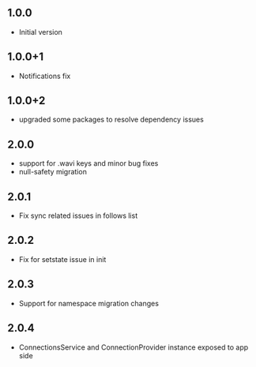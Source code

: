 ## 1.0.0
- Initial version
## 1.0.0+1
- Notifications fix
## 1.0.0+2
- upgraded some packages to resolve dependency issues
## 2.0.0
- support for .wavi keys and minor bug fixes
- null-safety migration
## 2.0.1
- Fix sync related issues in follows list
## 2.0.2
- Fix for setstate issue in init
## 2.0.3
- Support for namespace migration changes
## 2.0.4
- ConnectionsService and ConnectionProvider instance exposed to app side